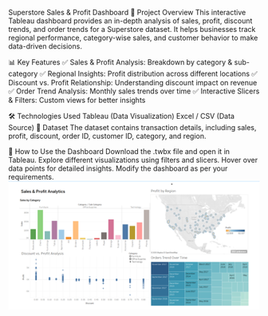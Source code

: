 Superstore Sales & Profit Dashboard
📌 Project Overview
This interactive Tableau dashboard provides an in-depth analysis of sales, profit, discount trends, and order trends for a Superstore dataset. It helps businesses track regional performance, category-wise sales, and customer behavior to make data-driven decisions.

📊 Key Features
✅ Sales & Profit Analysis: Breakdown by category & sub-category
✅ Regional Insights: Profit distribution across different locations
✅ Discount vs. Profit Relationship: Understanding discount impact on revenue
✅ Order Trend Analysis: Monthly sales trends over time
✅ Interactive Slicers & Filters: Custom views for better insights

🛠️ Technologies Used
Tableau (Data Visualization)
Excel / CSV (Data Source)
📂 Dataset
The dataset contains transaction details, including sales, profit, discount, order ID, customer ID, category, and region.

🚀 How to Use the Dashboard
Download the .twbx file and open it in Tableau.
Explore different visualizations using filters and slicers.
Hover over data points for detailed insights.
Modify the dashboard as per your requirements.
![Superstore Dashboard](https://github.com/shashikathi/Superstore_Analytics/raw/main/Superstore%20.png)
